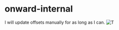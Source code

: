 # onward-internal
I will update offsets manually for as long as I can. 
![T](https://cdn.discordapp.com/attachments/938615178965180437/1015745381851746414/Capture.PNG)
